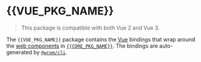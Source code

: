 # {{VUE_PKG_NAME}}

> This package is compatible with both Vue 2 and Vue 3.

The `{{VUE_PKG_NAME}}` package contains the [Vue][vue] bindings that wrap around the 
[web components][web-components] in [`{{CORE_PKG_NAME}}`][core]. The bindings are auto-generated 
by [`@wcom/cli`][wcom].

[vue]: https://vuejs.org
[wcom]: https://github.com/wcom-js/cli
[core]: https://www.npmjs.com/package/{{CORE_PKG_NAME}}
[web-components]: https://developer.mozilla.org/en-US/docs/Web/Web_Components